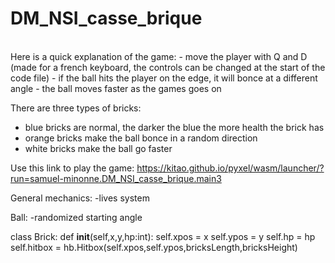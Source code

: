 # DM_NSI_casse_brique
</br>
Here is a quick explanation of the game:
- move the player with Q and D (made for a french keyboard, the controls can be changed at the start of the code file)
- if the ball hits the player on the edge, it will bonce at a different angle
- the ball moves faster as the games goes on

There are three types of bricks:
- blue bricks are normal, the darker the blue the more health the brick has
- orange bricks make the ball bonce in a random direction
- white bricks make the ball go faster

Use this link to play the game: https://kitao.github.io/pyxel/wasm/launcher/?run=samuel-minonne.DM_NSI_casse_brique.main3


General mechanics:
-lives system

Ball:
-randomized starting angle
</br>

class Brick:
    def __init__(self,x,y,hp:int):
        self.xpos = x
        self.ypos = y
        self.hp = hp
        self.hitbox = hb.Hitbox(self.xpos,self.ypos,bricksLength,bricksHeight)

